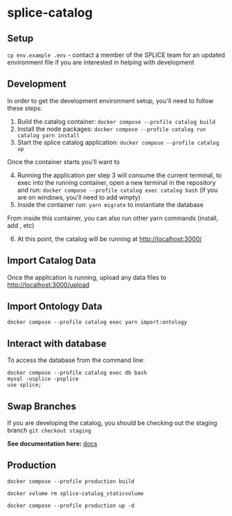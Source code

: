 # splice-catalog

## Setup

`cp env.example .env` - contact a member of the SPLICE team for an updated environment file if you are interested in helping with development

## Development

In order to get the development environment setup, you'll need to follow these steps:
1. Build the catalog container: `docker compose --profile catalog build`
2. Install the node packages: `docker compose --profile catalog run catalog yarn install`
3. Start the splice catalog application: `docker compose --profile catalog up`

Once the container starts you'll want to

4. Running the application per step 3 will consume the current terminal, to exec into the running container, open a new terminal in the repository and run: `docker compose --profile catalog exec catalog bash` (if you are on windows, you'll need to add winpty)
5. Inside the container run: `yarn migrate` to instantiate the database

From inside this container, you can also run other yarn commands (install, add <package>, etc)

6. At this point, the catalog will be running at [http://localhost:3000/](http://localhost:3000/)

## Import Catalog Data

Once the application is running, upload any data files to [http://localhost:3000/upload](http://localhost:3000/upload)

## Import Ontology Data

`docker compose --profile catalog exec yarn import:ontology`

## Interact with database

To access the database from the command line: 
```
docker compose --profile catalog exec db bash
mysql -usplice -psplice
use splice;
```

## Swap Branches

If you are developing the catalog, you should be checking out the staging branch `git checkout staging`

**See documentation here:** [docs](docs) 

## Production

`docker compose --profile production build`

`docker volume rm splice-catalog_staticvolume`

`docker compose --profile production up -d`
